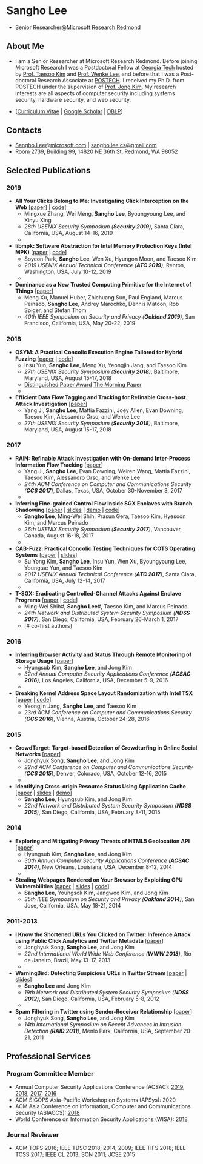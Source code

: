 # Sangho Lee
* Senior Researcher@[Microsoft Research Redmond][MSR]

## About Me
* I am a Senior Researcher at Microsoft Research Redmond. Before joining Microsoft Research I was a
Postdoctoral Fellow at [Georgia Tech][GT] hosted by [Prof. Taesoo Kim][TAESOO]
and [Prof. Wenke Lee][WENKE], and before that I was a Post-doctoral Research
Associate at [POSTECH][POSTECH]. I received my Ph.D. from POSTECH under the
supervision of [Prof. Jong Kim][JKIM]. My research interests are all aspects of
computer security including systems security, hardware security, and web
security.

* \[[Curriculum Vitae][CV] | [Google Scholar][SCHOLAR] | [DBLP][DBLP]\]

## Contacts
* [Sangho.Lee@microsoft.com][MS-EMAIL] | [sangho.lee.cs@gmail.com][GMAIL]
* Room 2739, Building 99, 14820 NE 36th St, Redmond, WA 98052

## Selected Publications
### 2019
* __All Your Clicks Belong to Me: Investigating Click Interception on the Web__ \[[paper][OBSERVER]\] | [code][OBSERVER-CODE]\]
  * Mingxue Zhang, Wei Meng, __Sangho Lee__, Byoungyoung Lee, and Xinyu Xing
  * _28th USENIX Security Symposium (__Security 2019__)_, Santa Clara, California, USA, August 14-16, 2019
  * &nbsp;
* __libmpk: Software Abstraction for Intel Memory Protection Keys (Intel MPK)__ \[[paper][LIBMPK] | [code][LIBMPK-CODE]\]
  * Soyeon Park, __Sangho Lee__, Wen Xu, Hyungon Moon, and Taesoo Kim
  * _2019 USENIX Annual Technical Conference (__ATC 2019__)_, Renton, Washington, USA, July 10-12, 2019
  * &nbsp;
* __Dominance as a New Trusted Computing Primitive for the Internet of Things__ \[[paper][CIDER]\]
  * Meng Xu, Manuel Huber, Zhichuang Sun, Paul England, Marcus Peinado, __Sangho Lee__, Andrey Marochko, Dennis Matoon, Rob Spiger, and Stefan Thom 
  * _40th IEEE Symposium on Security and Privacy (__Oakland 2019__)_, San Francisco, California, USA, May 20-22, 2019

### 2018
* __QSYM: A Practical Concolic Execution Engine Tailored for Hybrid Fuzzing__ \[[paper][QSYM] | [code][QSYM-CODE]\]
  * Insu Yun, __Sangho Lee__, Meng Xu, Yeongjin Jang, and Taesoo Kim
  * _27th USENIX Security Symposium (__Security 2018__)_, Baltimore, Maryland, USA, August 15-17, 2018
  * [Distinguished Paper Award][QSYM-AWARD] [The Morning Paper][QSYM-MORNING]
  * &nbsp;
* __Efficient Data Flow Tagging and Tracking for Refinable Cross-host Attack Investigation__ \[[paper][RTAG]\]
  * Yang Ji, __Sangho Lee__, Mattia Fazzini, Joey Allen, Evan Downing, Taesoo Kim, Alessandro Orso, and Wenke Lee
  * _27th USENIX Security Symposium (__Security 2018__)_, Baltimore, Maryland, USA, August 15-17, 2018

### 2017
* __RAIN: Refinable Attack Investigation with On-demand Inter-Process Information Flow Tracking__ \[[paper][RAIN]\]
  * Yang Ji, __Sangho Lee__, Evan Downing, Weiren Wang, Mattia Fazzini, Taesoo Kim, Alessandro Orso, and Wenke Lee
  * _24th ACM Conference on Computer and Communications Security (__CCS 2017__)_, Dallas, Texas, USA, October 30-November 3, 2017
  * &nbsp;
* __Inferring Fine-grained Control Flow Inside SGX Enclaves with Branch Shadowing__ \[[paper][BSHADOW] | [slides][BSHADOW-SLIDES] | [demo][BSHADOW-DEMO] | [code][BSHADOW-CODE]\]
  * __Sangho Lee__, Ming-Wei Shih, Prasun Gera, Taesoo Kim, Hyesoon Kim, and Marcus Peinado
  * _26th USENIX Security Symposium (__Security 2017__)_, Vancouver, Canada, August 16-18, 2017
  * &nbsp;
* __CAB-Fuzz: Practical Concolic Testing Techniques for COTS Operating Systems__ \[[paper][CABFUZZ] | [slides][CABFUZZ-SLIDES]\]
  * Su Yong Kim, __Sangho Lee__, Insu Yun, Wen Xu, Byoungyoung Lee, Youngtae Yun, and Taesoo Kim
  * _2017 USENIX Annual Technical Conference (__ATC 2017__)_, Santa Clara, California, USA, July 12-14, 2017
  * &nbsp;
* __T-SGX: Eradicating Controlled-Channel Attacks Against Enclave Programs__ \[[paper][TSGX] | [code][TSGX-CODE]\]
  * Ming-Wei Shih#, __Sangho Lee__#, Taesoo Kim, and Marcus Peinado
  * _24th Network and Distributed System Security Symposium (__NDSS 2017__)_, San Diego, California, USA, February 26-March 1, 2017
  * [# co-first authors]

### 2016
* __Inferring Browser Activity and Status Through Remote Monitoring of Storage Usage__ \[[paper][STORAGE]\]
  * Hyungsub Kim, __Sangho Lee__, and Jong Kim
  * _32nd Annual Computer Security Applications Conference (__ACSAC 2016__)_, Los Angeles, California, USA, December 5-9, 2016
  * &nbsp;
* __Breaking Kernel Address Space Layout Randomization with Intel TSX__ \[[paper][DRK] | [code][DRK-CODE]\]
  * Yeongjin Jang, __Sangho Lee__, and Taesoo Kim
  * _23rd ACM Conference on Computer and Communications Security (__CCS 2016__)_, Vienna, Austria, October 24-28, 2016

### 2015
* __CrowdTarget: Target-based Detection of Crowdturfing in Online Social Networks__ \[[paper][CROWDTARGET]\]
  * Jonghyuk Song, __Sangho Lee__, and Jong Kim
  * _22nd ACM Conference on Computer and Communications Security (__CCS 2015__)_, Denver, Colorado, USA, October 12-16, 2015
  * &nbsp;
* __Identifying Cross-origin Resource Status Using Application Cache__ \[[paper][APPCACHE] | [slides][APPCACHE-SLIDES] | [demo][APPCACHE-DEMO]\]
  * __Sangho Lee__, Hyungsub Kim, and Jong Kim
  * _22nd Network and Distributed System Security Symposium (__NDSS 2015__)_, San Diego, California, USA, February 8-11, 2015

### 2014
* __Exploring and Mitigating Privacy Threats of HTML5 Geolocation API__ \[[paper][GEOLOC]\]
  * Hyungsub Kim, __Sangho Lee__, and Jong Kim
  * _30th Annual Computer Security Applications Conference (__ACSAC 2014__)_, New Orleans, Louisiana, USA, December 8-12, 2014
  * &nbsp;
* __Stealing Webpages Rendered on Your Browser by Exploiting GPU Vulnerabilities__ \[[paper][GPU] | [slides][GPU-SLIDES] | [code][GPU-CODE]\]
  * __Sangho Lee__, Youngsok Kim, Jangwoo Kim, and Jong Kim
  * _35th IEEE Symposium on Security and Privacy (__Oakland 2014__)_, San Jose, California, USA, May 18-21, 2014

### 2011-2013
* __I Know the Shortened URLs You Clicked on Twitter: Inference Attack using Public Click Analytics and Twitter Metadata__ \[[paper][CLICK]\]
  * Jonghyuk Song, __Sangho Lee__, and Jong Kim
  * _22nd International World Wide Web Conference (__WWW 2013__)_, Rio de Janeiro, Brazil, May 13-17, 2013
  * &nbsp;
* __WarningBird: Detecting Suspicious URLs in Twitter Stream__ \[[paper][WARNINGBIRD] | [slides][WARNINGBIRD-SLIDES]\]
  * __Sangho Lee__ and Jong Kim
  * _19th Network and Distributed System Security Symposium (__NDSS 2012__)_, San Diego, California, USA, February 5-8, 2012
  * &nbsp;
* __Spam Filtering in Twitter using Sender-Receiver Relationship__ \[[paper][SPAM]\]
  * Jonghyuk Song, __Sangho Lee__, and Jong Kim
  * _14th International Symposium on Recent Advances in Intrusion Detection (__RAID 2011__)_, Menlo Park, California, USA, September 20-21, 2011

## Professional Services
### Program Committee Member
* Annual Computer Security Applications Conference (ACSAC): [2019][ACSAC19], [2018][ACSAC18], [2017][ACSAC17], [2016][ACSAC16]
* ACM SIGOPS Asia-Pacific Workshop on Systems (APSys): 2020
* ACM Asia Conference on Information, Computer and Communications Security (ASIACCS): [2018][ASIACCS18]
* World Conference on Information Security Applications (WISA): [2018][WISA]

### Journal Reviewer
* ACM TOPS 2016; IEEE TDSC 2018, 2014, 2009; IEEE TIFS 2018; IEEE TCSS 2017; IEEE CL 2013; SCN 2011; JCSE 2015

[MSR]:     https://www.microsoft.com/en-us/research/people/sanghle/
[SCS]:     https://www.scs.gatech.edu
[CoC]:     https://www.cc.gatech.edu
[GT]:      https://www.gatech.edu
[IISP]:    https://iisp.gatech.edu
[SSLAB]:   https://gts3.org
[POSTECH]: http://postech.ac.kr
[TAESOO]:  https://taesoo.kim
[WENKE]:   http://wenke.gtisc.gatech.edu
[JKIM]:    https://hpc.postech.ac.kr/~jkim
[CV]:      cv.pdf
[SCHOLAR]: http://scholar.google.com/citations?user=kjPZ8VcAAAAJ&hl=en
[DBLP]:    http://dblp.uni-trier.de/pers/hd/l/Lee_0001:Sangho

[MS-EMAIL]:     mailto:Sangho.Lee@microsoft.com
[GATECH-EMAIL]: mailto:sangho@gatech.edu
[GMAIL]:        mailto:sangho.lee.cs@gmail.com

[ACSAC19]:   https://www.acsac.org/2019/
[ACSAC18]:   https://www.acsac.org/2018/
[ACSAC17]:   https://www.acsac.org/2017/
[ACSAC16]:   https://www.acsac.org/2016/
[ASIACCS18]: http://asiaccs2018.org/
[WISA]:      http://wisa.or.kr/

[OBSERVER]:    https://www.microsoft.com/en-us/research/uploads/prod/2019/03/zhang-observer.pdf
[LIBMPK]:      https://www.microsoft.com/en-us/research/uploads/prod/2019/05/park-libmpk.pdf
[CIDER]:       https://www.microsoft.com/en-us/research/uploads/prod/2019/03/cider-sp19.pdf
[QSYM]:        papers/yun:qsym.pdf
[RTAG]:        papers/ji:rtag.pdf
[RAIN]:        papers/ji:rain.pdf
[SGXBOMB]:     papers/jang:sgx-bomb.pdf
[BSHADOW]:     papers/lee:sgx-branch-shadow.pdf
[CABFUZZ]:     papers/kim:cab-fuzz.pdf
[TSGX]:        papers/shih:tsgx.pdf
[FACT]:        papers/lee:fact.pdf
[STORAGE]:     papers/kim:quota.pdf
[DRK]:         papers/jang:drk.pdf
[ANDROID]:     papers/xu:android-survey.pdf
[CROWDTARGET]: papers/song:crowdtarget.pdf
[APPCACHE]:    papers/lee:appcache.pdf
[EARLY]:       papers/lee:early-filtering.pdf
[GEOLOC]:      papers/kim:geoloc.pdf
[GPU]:         papers/lee:gpu.pdf
[BOTNET]:      papers/lee:botnet-uss.pdf
[CLICK]:       papers/song:click-infer.pdf
[WARNINGBIRD]: papers/lee:warningbird.pdf
[DRMFS]:       papers/lee:drmfs.pdf
[SPAM]:        papers/song:spam.pdf

[BSHADOW-SLIDES]:     papers/lee:sgx-branch-shadow-slides.pdf
[CABFUZZ-SLIDES]:     papers/kim:cab-fuzz-slides.pdf
[GPU-SLIDES]:         papers/lee:gpu-slides.pdf
[APPCACHE-SLIDES]:    papers/lee:appcache-slides.pdf
[WARNINGBIRD-SLIDES]: papers/lee:warningbird-slides.pdf

[OBSERVER-CODE]: https://github.com/cuhk-seclab/observer
[LIBMPK-CODE]:   https://github.com/sslab-gatech/libmpk
[QSYM-CODE]:     https://github.com/sslab-gatech/qsym
[TSGX-CODE]:     https://github.com/sslab-gatech/t-sgx
[DRK-CODE]:      https://github.com/sslab-gatech/DrK
[GPU-CODE]:      https://github.com/sangho2/gpu-uninit-mem
[BSHADOW-CODE]:  https://github.com/sslab-gatech/branch-shadowing

[BSHADOW-DEMO]:  https://www.youtube.com/watch?v=jf9PanlF374
[APPCACHE-DEMO]: https://www.youtube.com/watch?v=hgYwRsWq2y0

[QSYM-AWARD]:   https://www.usenix.org/conferences/best-papers?taxonomy_vocabulary_1_tid=2018&title_1=security
[QSYM-MORNING]: https://blog.acolyer.org/2018/09/12/qsym-a-practical-concolic-execution-engine-tailored-for-hybrid-fuzzing/
